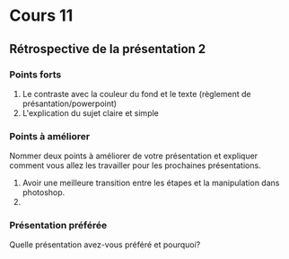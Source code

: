 # Cours 11
## Rétrospective de la présentation 2

### Points forts

1. Le contraste avec la couleur du fond et le texte (règlement de présantation/powerpoint)
2. L'explication du sujet claire et simple

### Points à améliorer
Nommer deux points à améliorer de votre présentation et expliquer comment vous allez les travailler pour les prochaines présentations. 
1. Avoir une meilleure transition entre les étapes et la manipulation dans photoshop.
2. 
### Présentation préférée
Quelle présentation avez-vous préféré et pourquoi? 
